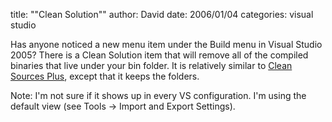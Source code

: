 
title: "\"Clean Solution\""
author: David
date: 2006/01/04
categories: visual studio

Has anyone noticed a new menu item under the Build menu in Visual Studio 2005? There is a Clean Solution item that will remove all of the compiled binaries that live under your bin folder. It is relatively similar to [Clean Sources Plus](http://www.codinghorror.com/blog/archives/000368.html), except that it keeps the folders.

Note: I'm not sure if it shows up in every VS configuration. I'm using the default view (see Tools -&gt; Import and Export Settings).

